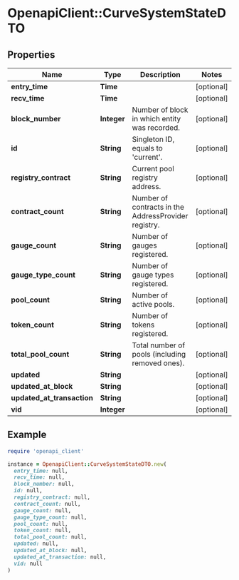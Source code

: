 # OpenapiClient::CurveSystemStateDTO

## Properties

| Name | Type | Description | Notes |
| ---- | ---- | ----------- | ----- |
| **entry_time** | **Time** |  | [optional] |
| **recv_time** | **Time** |  | [optional] |
| **block_number** | **Integer** | Number of block in which entity was recorded. | [optional] |
| **id** | **String** | Singleton ID, equals to &#39;current&#39;. | [optional] |
| **registry_contract** | **String** | Current pool registry address. | [optional] |
| **contract_count** | **String** | Number of contracts in the AddressProvider registry. | [optional] |
| **gauge_count** | **String** | Number of gauges registered. | [optional] |
| **gauge_type_count** | **String** | Number of gauge types registered. | [optional] |
| **pool_count** | **String** | Number of active pools. | [optional] |
| **token_count** | **String** | Number of tokens registered. | [optional] |
| **total_pool_count** | **String** | Total number of pools (including removed ones). | [optional] |
| **updated** | **String** |  | [optional] |
| **updated_at_block** | **String** |  | [optional] |
| **updated_at_transaction** | **String** |  | [optional] |
| **vid** | **Integer** |  | [optional] |

## Example

```ruby
require 'openapi_client'

instance = OpenapiClient::CurveSystemStateDTO.new(
  entry_time: null,
  recv_time: null,
  block_number: null,
  id: null,
  registry_contract: null,
  contract_count: null,
  gauge_count: null,
  gauge_type_count: null,
  pool_count: null,
  token_count: null,
  total_pool_count: null,
  updated: null,
  updated_at_block: null,
  updated_at_transaction: null,
  vid: null
)
```

